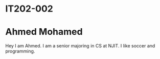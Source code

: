# IT202-002
# Ahmed Mohamed

Hey I am Ahmed. I am a senior majoring in CS at NJIT. I like soccer and programming.
